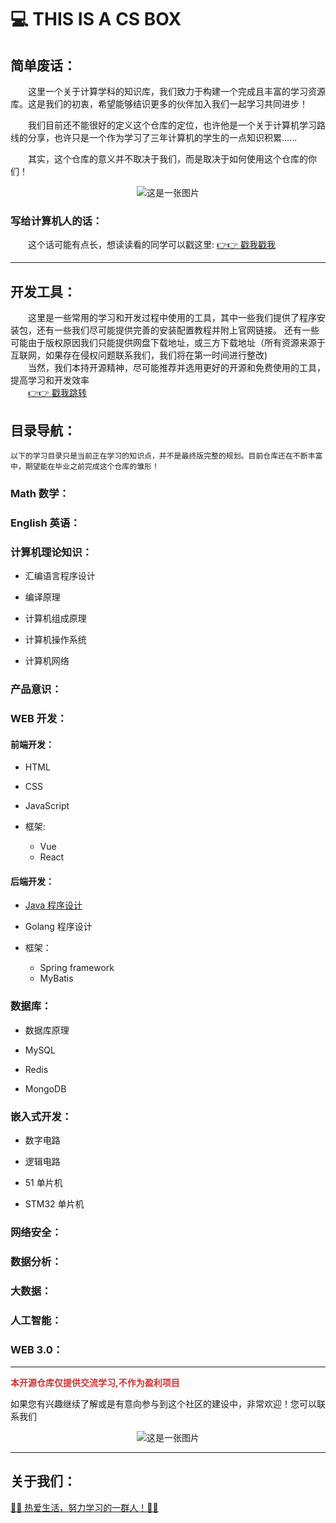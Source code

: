 # 💻 THIS IS A CS BOX 

## 简单废话：

<p>&emsp;&emsp;这里一个关于计算学科的知识库，我们致力于构建一个完成且丰富的学习资源库。这是我们的初衷，希望能够结识更多的伙伴加入我们一起学习共同进步！</p>

<p>&emsp;&emsp;我们目前还不能很好的定义这个仓库的定位，也许他是一个关于计算机学习路线的分享，也许只是一个作为学习了三年计算机的学生的一点知识积累......</p>

<p>&emsp;&emsp;其实，这个仓库的意义并不取决于我们，而是取决于如何使用这个仓库的你们！</p>

<div align=center >

![这是一张图片](./img/img01.jpg)

</div>

### 写给计算机人的话：

&emsp;&emsp;这个话可能有点长，想读读看的同学可以戳这里: [👉👉 戳我戳我](./content/letter/firstLetter.md) 

<hr/>

## 开发工具：

&emsp;&emsp;这里是一些常用的学习和开发过程中使用的工具，其中一些我们提供了程序安装包，还有一些我们尽可能提供完善的安装配置教程并附上官网链接。
还有一些可能由于版权原因我们只能提供网盘下载地址，或三方下载地址（所有资源来源于互联网，如果存在侵权问题联系我们，我们将在第一时间进行整改)<br/>
&emsp;&emsp;当然，我们本持开源精神，尽可能推荐并选用更好的开源和免费使用的工具，提高学习和开发效率</br>
&emsp;&emsp;[👉👉 戳我跳转](./tools/toolList.md)

## 目录导航：

    以下的学习目录只是当前正在学习的知识点，并不是最终版完整的规划。目前仓库还在不断丰富中，期望能在毕业之前完成这个仓库的雏形！

### Math 数学：

### English 英语：

### 计算机理论知识：

- 汇编语言程序设计

- 编译原理

- 计算机组成原理

- 计算机操作系统

- 计算机网络

### 产品意识：

### WEB 开发：

#### 前端开发：

- HTML
- CSS
- JavaScript

- 框架:
    - Vue
    - React

#### 后端开发：

- [Java 程序设计](./content/WEB%20开发/后端开发/Java程序设计/README.md)  

- Golang 程序设计

- 框架：
    - Spring framework
    - MyBatis

### 数据库：

- 数据库原理

- MySQL

- Redis

- MongoDB

### 嵌入式开发：

- 数字电路

- 逻辑电路

- 51 单片机

- STM32 单片机

### 网络安全：

### 数据分析：

### 大数据：

### 人工智能：

### WEB 3.0：

<hr/>

<b><font color='#CD3333'>本开源仓库仅提供交流学习,不作为盈利项目</font></b>

<p>如果您有兴趣继续了解或是有意向参与到这个社区的建设中，非常欢迎！您可以联系我们</p>


<div align=center >

![这是一张图片](./img/img02.gif)

</div>


<hr/>


## 关于我们：

[👻👻 热爱生活，努力学习的一群人！👻👻]()

